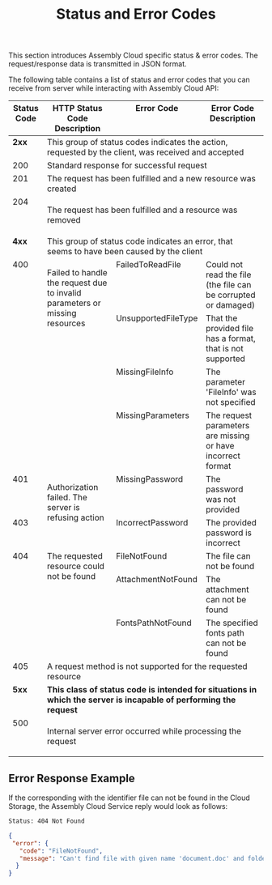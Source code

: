 ﻿---
id: "status-and-error-codes"
url: "assembly/getting-started/status-and-error-codes"
title: "Status and Error Codes"
weight: 5
productName: "GroupDocs.Assembly Cloud"
description: "Status and Error Codes"
keywords: ""
---

This section introduces Assembly Cloud specific status & error codes. The request/response data is transmitted in JSON format.

The following table contains a list of status and error codes that you can receive from server while interacting with Assembly Cloud API:

<table><thead><tr valign="top"><th>Status Code</th><th>HTTP Status Code Description</th><th>Error Code</th><th>Error Code Description</th></tr></thead><tbody><tr valign="top"><td><b>2xx</b></td><td colspan="3">This group of status codes indicates the action, requested by the client, was received and accepted</td></tr><tr valign="top"><td>200</td><td colspan="3">Standard response for successful request</td></tr><tr valign="top"><td>201</td><td colspan="3">The request has been fulfilled and a new resource was created</td></tr><tr valign="top"><td>204</td><td colspan="3"><div><p>The request has been fulfilled and a resource was removed</p></div></td></tr><tr valign="top"><td><b>4xx</codee></b></td><td colspan="3">This group of status code indicates an error, that seems to have been caused by the client</td></tr><tr valign="top"><td rowspan="4">400</td><td rowspan="4"><div><p>Failed to handle the request due to invalid parameters or missing resources</p></div></td><td>FailedToReadFile</td><td>Could not read the file (the file can be corrupted or damaged)</td></tr><tr valign="top"><td>UnsupportedFileType</td><td>That the provided file has a format, that is not supported</td></tr><tr valign="top"><td>MissingFileInfo</td><td>The parameter 'FileInfo' was not specified</td></tr><tr valign="top"><td>MissingParameters</td><td>The request parameters are missing or have incorrect format</td></tr><tr valign="top"><td rowspan="2">401</td><td rowspan="3"><div><p>Authorization failed. The server is refusing action</p></div></td><td>MissingPassword</td><td>The password was not provided</td></tr><tr valign="top"><td rowspan="2">IncorrectPassword</td><td rowspan="2">The provided password is incorrect</td></tr><tr valign="top"><td>403</td></tr><tr valign="top"><td rowspan="3">404</td><td rowspan="3">The requested resource could not be found</td><td>FileNotFound</td><td>The file can not be found</td></tr><tr valign="top"><td>AttachmentNotFound</td><td>The attachment can not be found</td></tr><tr valign="top"><td>FontsPathNotFound</td><td>The specified fonts path can not be found</td></tr><tr valign="top"><td>405</td><td colspan="3">A request method is not supported for the requested resource</td></tr><tr valign="top"><td><b>5xx</b></td><td colspan="3"><strong>This class of status code is intended for situations in which the server is incapable of performing the request</strong></td></tr><tr valign="top"><td>500</td><td colspan="3"><div><p>Internal server error occurred while processing the request</p></div></td></tr></tbody></table>

## Error Response Example

If the corresponding with the identifier file can not be found in the Cloud Storage, the Assembly Cloud Service reply would look as follows:

```HTML
Status: 404 Not Found
```

```JSON
{  
 "error": {  
   "code": "FileNotFound",  
   "message": "Can't find file with given name 'document.doc' and folder 'My Documents'."  
  }  
}
```
